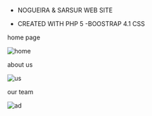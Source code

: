 * NOGUEIRA & SARSUR WEB SITE 

- CREATED WITH PHP 5
-BOOSTRAP 4.1 CSS


home page

![home](https://user-images.githubusercontent.com/57998761/106814090-a49b7380-6650-11eb-8152-3e4edab71a9a.png)

about us 

![us](https://user-images.githubusercontent.com/57998761/106814127-b1b86280-6650-11eb-886b-5df4c63f2799.png)

our team

![ad](https://user-images.githubusercontent.com/57998761/106814144-b715ad00-6650-11eb-8ff5-edd53949b086.png)


